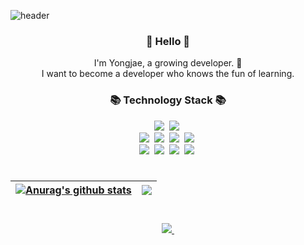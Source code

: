 ![header](https://capsule-render.vercel.app/api?type=slice&color=30A9DE&height=170&section=header&text=new%20fun();&fontColor=090707&fontAlignX=45&fontAlignY=65&fontSize=100)


<h3 align="center"> 👋 Hello 👋 </h3>
<p align="center">
I'm Yongjae, a growing developer. 🌱 <br>
I want to become a developer who knows the fun of learning. 
</p>
<h3 align="center">📚 Technology Stack 📚</h3>
<p align="center">
  <img src="https://img.shields.io/badge/-Java-orange"/>&nbsp
  <img src="https://img.shields.io/badge/-Python-blue"/>&nbsp
  <br>
  <img src="https://img.shields.io/badge/-SpringBoot-brightgreen"/>&nbsp
  <img src="https://img.shields.io/badge/-JPA-brightgreen"/>&nbsp
  <img src="https://img.shields.io/badge/-Node.js-green"/>&nbsp
  <img src="https://img.shields.io/badge/-Docker-blue"/>&nbsp

  <br>
  <img src="https://img.shields.io/badge/-MySQL-navy"/>&nbsp
  <img src="https://img.shields.io/badge/-MariaDB-navy"/>&nbsp
  <img src="https://img.shields.io/badge/-AWS-black"/>&nbsp
  <img src="https://img.shields.io/badge/-Git-black"/>&nbsp
</p>

#
| <a href="https://github.com/anuraghazra/github-readme-stats"><img align="center" src="https://github-readme-stats.vercel.app/api?username=namjaromang&show_icons=true&include_all_commits=true&theme=buefy&hide_border=true" alt="Anurag's github stats" /></a> | <a href="https://github.com/anuraghazra/github-readme-stats"><img align="center" src="https://github-readme-stats.vercel.app/api/top-langs/?username=namjaromang&layout=compact&theme=buefy&hide_border=true" /></a> |
| ------------- | ------------- |

#
<p align="center">
<a href="https://two-think.com/"><img src="https://img.shields.io/badge/Tech%20Blog-262626?style=flat-square&logo=D-Wave Systems&logoColor=white&lisdsnk=https://two-think.com"/>&nbsp 
</p>
